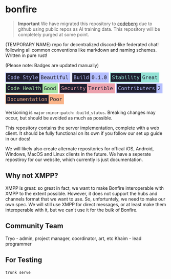 # bonfire

> **Important**
> We have migrated this repository to [codeberg](https://codeberg.org/tryoxiss/hermod-web-client) due to github using public repos as AI training data. This repository will be completely purged at some point.

(TEMPORARY NAME) repo for decentralized discord-like federated chat! following all common conventions like markdown and naming schemes. Written in pure rust! 

(Please note: Badges are updated manually)

![Code Style: Beautiful](repo-style/badges/code-style.png) ![Build: 0.1.0](repo-style/badges/version.png) ![Stability: Great](repo-style/badges/stability.png) ![Code Health: Good](repo-style/badges/code-health.png) ![Security: Terrible](repo-style/badges/security.png) ![Contibuters: 2](repo-style/badges/contributers.png) ![Documentation: Poor](repo-style/badges/documentation.png)

Versioning is `major:minor:patch::build_status`. Breaking changes may occur, but should be avoided as much as possible. 

This repository contains the server implementation, complete with a web client. It should be fully functional on its own if you follow our set up guide in our docs!

We will likely also create alternate repositories for offical iOS, Android, Windows, MacOS and Linux clients in the future. We have a seperate repostiroy for our website, which currently is just documentation. 

## Why not XMPP?

XMPP is great: so great in fact, we want to make Bonfire interoperable with XMPP to the extent possible. However, it does not support the hubs and channels format that we want to use. So, unfortuntely, we need to make our own spec. We will still use XMPP for direct messages, or at least make them interoperable with it, but we can't use it for the bulk of Bonfire.

## Community Team

Tryo - admin, project manager, coordinator, art, etc
Khaim - lead programmer

## For Testing

`trunk serve`

